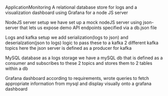 ApplicationMonitoring
A relational database store for logs and a visualization dashboard using Grafana for a node JS server

NodeJS server setup
we have set up a mock nodeJS server using json-server that lets us expose demo API endpoints specified via a db.json file

Logs and kafka setup
we add serialization(logs to json) and deserialzation(json to logs) logic to pass these to a kafka 2 different kafka topics here the json server is defined as a producer for kafka

MySQL database as a logs storage
we have a mySQL db that is defined as a consumer and subscribes to these 2 topics and stores them to 2 tables within a db

Grafana dashboard
according to requirements, wrote queries to fetch appropriate information from mysql and display visually onto a grafana dashboard
